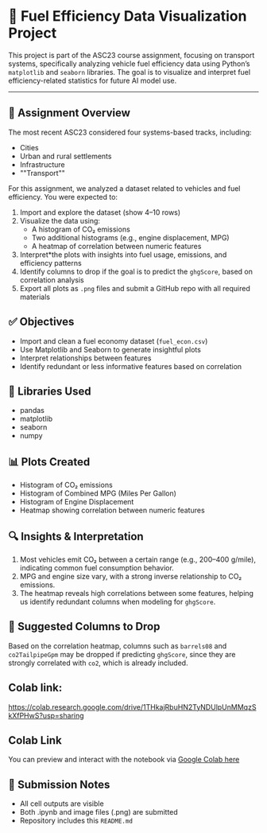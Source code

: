# 🚗 Fuel Efficiency Data Visualization Project

This project is part of the ASC23 course assignment, focusing on transport systems, specifically analyzing vehicle fuel efficiency data using Python’s `matplotlib` and `seaborn` libraries. The goal is to visualize and interpret fuel efficiency-related statistics for future AI model use.

---

## 📝 Assignment Overview

The most recent ASC23 considered four systems-based tracks, including:

- Cities
- Urban and rural settlements
- Infrastructure
- ""Transport""

For this assignment, we analyzed a dataset related to vehicles and fuel efficiency. You were expected to:

1. Import and explore the dataset (show 4–10 rows)
2. Visualize the data using:
   - A histogram of CO₂ emissions
   - Two additional histograms (e.g., engine displacement, MPG)
   - A heatmap of correlation between numeric features
3. Interpret*the plots with insights into fuel usage, emissions, and efficiency patterns
4. Identify columns to drop if the goal is to predict the `ghgScore`, based on correlation analysis
5. Export all plots as `.png` files and submit a GitHub repo with all required materials

## ✅ Objectives

- Import and clean a fuel economy dataset (`fuel_econ.csv`)
- Use Matplotlib and Seaborn to generate insightful plots
- Interpret relationships between features
- Identify redundant or less informative features based on correlation

## 🧠 Libraries Used

- pandas
- matplotlib
- seaborn
- numpy


## 📊 Plots Created

- Histogram of CO₂ emissions
- Histogram of Combined MPG (Miles Per Gallon)
- Histogram of Engine Displacement
- Heatmap showing correlation between numeric features


## 🔍 Insights & Interpretation

1. Most vehicles emit CO₂ between a certain range (e.g., 200–400 g/mile), indicating common fuel consumption behavior.
2. MPG and engine size vary, with a strong inverse relationship to CO₂ emissions.
3. The heatmap reveals high correlations between some features, helping us identify redundant columns when modeling for `ghgScore`.



## 🧹 Suggested Columns to Drop

Based on the correlation heatmap, columns such as `barrels08` and `co2TailpipeGpm` may be dropped if predicting `ghgScore`, since they are strongly correlated with `co2`, which is already included.

## Colab link:
https://colab.research.google.com/drive/1THkajRbuHN2TyNDUlpUnMMqzSkXfPHwS?usp=sharing

## Colab Link

You can preview and interact with the notebook via [Google Colab here](https://colab.research.google.com/drive/your-colab-id-here)  


## 📌 Submission Notes

- All cell outputs are visible
- Both .ipynb and image files (.png) are submitted
- Repository includes this `README.md`
